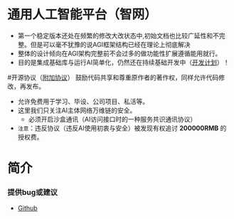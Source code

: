 
# 通用人工智能平台（智网） 
- 第一个稳定版本还处在频繁的修改大改状态中,初始文档也比较广延性和不完整。但是可以毫不犹豫的说AGI框架结构已经在理论上彻底解决
- 整体的设计倾向在AGI架构完整前不会过多的做功能性扩展遵循能用就行。
- 目的是集成基础库与运行AI简单化，仍然还在持续基础开发中（[开发计划]()）！

#开源协议（[附加协议](LICENSE-zh.md)）
鼓励代码共享和尊重原作者的著作权，同样允许代码修改，再发布。
   * 允许免费用于学习、毕设、公司项目、私活等。
   * 这里我们只关注AI主体网络万维链的安全。
     - 必须开启沙盒通讯（AI访问接口时的一种服务共识通讯协议）
   * `注意`：违反协议（违反AI使用初衷与安全）被发现有权追讨 **200000RMB** 的授权费。
                       
# 简介










### 提供bug或建议
- [Github](https://github.com/zhongjiezhe10101/Spring-Cloud-AI/issues)


                                                                                                                                                                                                                                              
                            